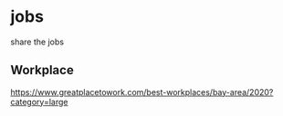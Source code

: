 # jobs
share the jobs

## Workplace
https://www.greatplacetowork.com/best-workplaces/bay-area/2020?category=large
